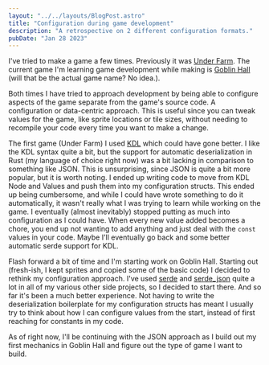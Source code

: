 ```yaml
---
layout: "../../layouts/BlogPost.astro"
title: "Configuration during game development"
description: "A retrospective on 2 different configuration formats."
pubDate: "Jan 28 2023"
---
```


I've tried to make a game a few times. Previously it was [Under Farm](https://github.com/derrickp/under_farm). The current game I'm learning game development while making is [Goblin Hall](https://github.com/SpinningGoblin/goblin_hall) (will that be the actual game name? No idea.).

Both times I have tried to approach development by being able to configure aspects of the game separate from the game's source code. A configuration or data-centric approach. This is useful since you can tweak values for the game, like sprite locations or tile sizes, without needing to recompile your code every time you want to make a change.

The first game (Under Farm) I used [KDL](https://kdl.dev/) which could have gone better. I like the KDL syntax quite a bit, but the support for automatic deserialization in Rust (my language of choice right now) was a bit lacking in comparison to something like JSON. This is unsurprising, since JSON is quite a bit more popular, but it is worth noting. I ended up writing code to move from KDL Node and Values and push them into my configuration structs. This ended up being cumbersome, and while I could have wrote something to do it automatically, it wasn't really what I was trying to learn while working on the game. I eventually (almost inevitably) stopped putting as much into configuration as I could have. When every new value added becomes a chore, you end up not wanting to add anything and just deal with the `const` values in your code. Maybe I'll eventually go back and some better automatic serde support for KDL.

Flash forward a bit of time and I'm starting work on Goblin Hall. Starting out (fresh-ish, I kept sprites and copied some of the basic code) I decided to rethink my configuration approach. I've used [serde](https://crates.io/crates/serde) and [serde_json](https://crates.io/crates/serde_json) quite a lot in all of my various other side projects, so I decided to start there. And so far it's been a much better experience. Not having to write the deserialization boilerplate for my configuration structs has meant I usually try to think about how I can configure values from the start, instead of first reaching for constants in my code.

As of right now, I'll be continuing with the JSON approach as I build out my first mechanics in Goblin Hall and figure out the type of game I want to build.
